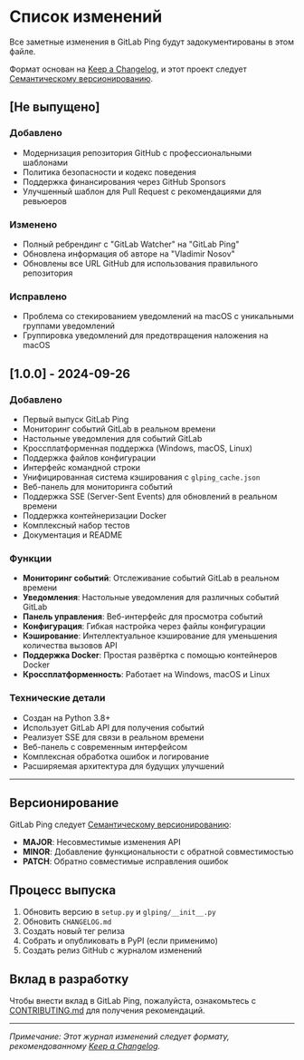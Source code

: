 # Список изменений

Все заметные изменения в GitLab Ping будут задокументированы в этом файле.

Формат основан на [Keep a Changelog](https://keepachangelog.com/en/1.0.0/),
и этот проект следует [Семантическому версионированию](https://semver.org/spec/v2.0.0.html).

## [Не выпущено]

### Добавлено
- Модернизация репозитория GitHub с профессиональными шаблонами
- Политика безопасности и кодекс поведения
- Поддержка финансирования через GitHub Sponsors
- Улучшенный шаблон для Pull Request с рекомендациями для ревьюеров

### Изменено
- Полный ребрендинг с "GitLab Watcher" на "GitLab Ping"
- Обновлена информация об авторе на "Vladimir Nosov"
- Обновлены все URL GitHub для использования правильного репозитория

### Исправлено
- Проблема со стекированием уведомлений на macOS с уникальными группами уведомлений
- Группировка уведомлений для предотвращения наложения на macOS

## [1.0.0] - 2024-09-26

### Добавлено
- Первый выпуск GitLab Ping
- Мониторинг событий GitLab в реальном времени
- Настольные уведомления для событий GitLab
- Кроссплатформенная поддержка (Windows, macOS, Linux)
- Поддержка файлов конфигурации
- Интерфейс командной строки
- Унифицированная система кэширования с `glping_cache.json`
- Веб-панель для мониторинга событий
- Поддержка SSE (Server-Sent Events) для обновлений в реальном времени
- Поддержка контейнеризации Docker
- Комплексный набор тестов
- Документация и README

### Функции
- **Мониторинг событий**: Отслеживание событий GitLab в реальном времени
- **Уведомления**: Настольные уведомления для различных событий GitLab
- **Панель управления**: Веб-интерфейс для просмотра событий
- **Конфигурация**: Гибкая настройка через файлы конфигурации
- **Кэширование**: Интеллектуальное кэширование для уменьшения количества вызовов API
- **Поддержка Docker**: Простая развёртка с помощью контейнеров Docker
- **Кроссплатформенность**: Работает на Windows, macOS и Linux

### Технические детали
- Создан на Python 3.8+
- Использует GitLab API для получения событий
- Реализует SSE для связи в реальном времени
- Веб-панель с современным интерфейсом
- Комплексная обработка ошибок и логирование
- Расширяемая архитектура для будущих улучшений

---

## Версионирование

GitLab Ping следует [Семантическому версионированию](https://semver.org/spec/v2.0.0.html):

- **MAJOR**: Несовместимые изменения API
- **MINOR**: Добавление функциональности с обратной совместимостью
- **PATCH**: Обратно совместимые исправления ошибок

## Процесс выпуска

1. Обновить версию в `setup.py` и `glping/__init__.py`
2. Обновить `CHANGELOG.md`
3. Создать новый тег релиза
4. Собрать и опубликовать в PyPI (если применимо)
5. Создать релиз GitHub с журналом изменений

## Вклад в разработку

Чтобы внести вклад в GitLab Ping, пожалуйста, ознакомьтесь с [CONTRIBUTING.md](CONTRIBUTING.md) для получения рекомендаций.

---

*Примечание: Этот журнал изменений следует формату, рекомендованному [Keep a Changelog](https://keepachangelog.com/).*